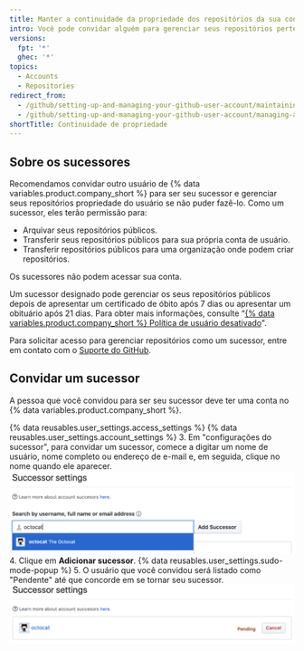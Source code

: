 ```yaml
---
title: Manter a continuidade da propriedade dos repositórios da sua conta de usuário
intro: Você pode convidar alguém para gerenciar seus repositórios pertencentes ao usuário se você não for capaz de fazê-lo.
versions:
  fpt: '*'
  ghec: '*'
topics:
  - Accounts
  - Repositories
redirect_from:
  - /github/setting-up-and-managing-your-github-user-account/maintaining-ownership-continuity-of-your-user-accounts-repositories
  - /github/setting-up-and-managing-your-github-user-account/managing-access-to-your-personal-repositories/maintaining-ownership-continuity-of-your-user-accounts-repositories
shortTitle: Continuidade de propriedade
---
```


## Sobre os sucessores

Recomendamos convidar outro usuário de {% data variables.product.company_short %} para ser seu sucessor e gerenciar seus repositórios propriedade do usuário se não puder fazê-lo. Como um sucessor, eles terão permissão para:

- Arquivar seus repositórios públicos.
- Transferir seus repositórios públicos para sua própria conta de usuário.
- Transferir repositórios públicos para uma organização onde podem criar repositórios.

Os sucessores não podem acessar sua conta.

Um sucessor designado pode gerenciar os seus repositórios públicos depois de apresentar um certificado de óbito após 7 dias ou apresentar um obituário após 21 dias. Para obter mais informações, consulte “[{% data variables.product.company_short %} Política de usuário desativado](/free-pro-team@latest/github/site-policy/github-deceased-user-policy)".

Para solicitar acesso para gerenciar repositórios como um sucessor, entre em contato com o [Suporte do GitHub](https://support.github.com/contact?tags=docs-accounts).

## Convidar um sucessor
A pessoa que você convidou para ser seu sucessor deve ter uma conta no {% data variables.product.company_short %}.

{% data reusables.user_settings.access_settings %}
{% data reusables.user_settings.account_settings %}
3. Em "configurações do sucessor", para convidar um sucessor, comece a digitar um nome de usuário, nome completo ou endereço de e-mail e, em seguida, clique no nome quando ele aparecer. ![Campo de busca para convite de sucessor](/assets/images/help/settings/settings-invite-successor-search-field.png)
4. Clique em **Adicionar sucessor**.
{% data reusables.user_settings.sudo-mode-popup %}
5. O usuário que você convidou será listado como "Pendente" até que concorde em se tornar seu sucessor. ![Convite de sucessor pendente](/assets/images/help/settings/settings-pending-successor.png)
